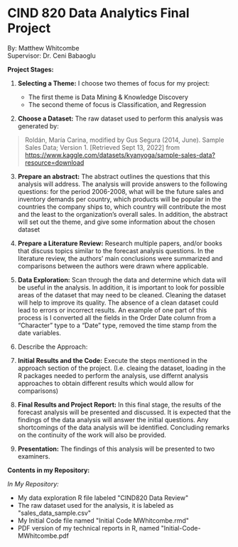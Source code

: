 # CIND 820 Data Analytics Final Project


By: Matthew Whitcombe\
Supervisor: Dr. Ceni Babaoglu





**Project Stages:**
1) **Selecting a Theme:** I choose two themes of focus for my project:
     - The first theme is Data Mining & Knowledge Discovery
     - The second theme of focus is Classification, and Regression

2) **Choose a Dataset:** The raw dataset used to perform this analysis was generated by:
>Roldán, María Carina, modified by Gus Segura (2014, June). Sample Sales Data; Version 1. [Retrieved Sept 13, 2022] from https://www.kaggle.com/datasets/kyanyoga/sample-sales-data?resource=download
3) **Prepare an abstract:** The abstract outlines the questions that this analysis will address. The analysis will provide answers to the following questions: for the period 2006-2008, what will be the future sales and inventory demands per country, which products will be popular in the countries the company ships to, which country will contribute the most and the least to the organization’s overall sales. In addition, the abstract will set out the theme, and give some information about the chosen dataset

4) **Prepare a Literature Review:** Research multiple papers, and/or books that discuss topics similar to the forecast analysis questions. In the literature review, the authors’ main conclusions were summarized and comparisons between the authors were drawn where applicable.

5) **Data Exploration:** Scan through the data and determine which data will be useful in the analysis. In addition, it is important to look for possible areas of the dataset that may need to be cleaned. Cleaning the dataset will help to improve its quality. The absence of a clean dataset could lead to errors or incorrect results. An example of one part of this process is I converted all the fields in the Order Date column from a “Character” type to a “Date” type, removed the time stamp from the date variables.

6) Describe the Approach: 

7) **Initial Results and the Code:** Execute the steps mentioned in the approach section of the project. (I.e. cleaing the dataset, loading in the R packages needed to perform the analysis, use differnt analysis approaches to obtain different results which would allow for comparisons)

8) **Final Results and Project Report:** In this final stage, the results of the forecast analysis will be presented and discussed. It is expected that the findings of the data analysis will answer the initial questions. Any shortcomings of the data analysis will be identified. Concluding remarks on the continuity of the work will also be provided.

9) **Presentation:** The findings of this analysis will be presented to two examiners.
 

**Contents in my Repository:**

*In My Repository:*
 - My data exploration R file labeled "CIND820 Data Review"
 - The raw dataset used for the analysis, it is labeled as "sales_data_sample.csv"
 - My Initial Code file named "Initial Code MWhitcombe.rmd"
 - PDF version of my technical reports in R, named "Initial-Code-MWhitcombe.pdf
